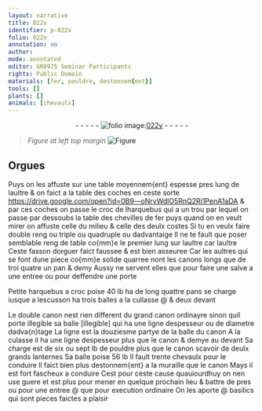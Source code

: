```yaml
---
layout: narrative
title: 022v
identifier: p-022v
folio: 022v
annotation: no
author:
mode: annotated
editor: GR8975 Seminar Participants
rights: Public Domain
materials: [fer, pouldre, destonnem{ent}]
tools: []
plants: []
animals: [chevaulx]
---
```


<div class="folio" align="center">- - - - - <a href="http://gallica.bnf.fr/ark:/12148/btv1b10500001g/f52.image" target="_blank"><img src="https://cu-mkp.github.io/2017-workshop-edition/assets/photo-icon.png" alt="folio image: " style="display:inline-block; margin-bottom:-3px;"/>022v</a> - - - - - </div>  
  
> *Figure*
> *at left top margin*
> <a href="https://drive.google.com/open?id=0B9-oNrvWdlO5NkNrYkVZTlVnbDQ" target="_blank"><img src="https://cu-mkp.github.io/GR8975-edition/assets/photo-icon.png" alt="Figure" style="display:inline-block; margin-bottom:-3px;"/></a>
 

## Orgues

 
Puys on les affuste sur une table moyennem{ent} espesse
 pres lung de laultre & on faict a la table des coches
 en ceste sorte https://drive.google.com/open?id=0B9—oNrvWdlO5RnQ2Ri1PenA1aDA & par ces coches on passe le
 croc de lharquebus qui a un trou par lequel on
 passe par dessoubs la table des chevilles de <span class="m">fer</span>
 puys quand on en veult mirer on affuste celle du
 milieu & celle des deulx costes Si tu en veulx faire
 double reng ou triple ou quadruple ou dadvantaige
 Il ne te fault que poser semblable reng de table
 co{mm}e le premier lung sur laultre car laultre
 Ceste fasson dorguer faict faussee & est bien asseuree
 Car les aultres qui se font dune piece co{mm}e solide
 quarree nont les canons longs que de troi quatre
 un pan & demy Aussy ne servent elles que pour faire
 une salve a une entree ou pour deffendre une porte
 
Petite harquebus a croc poise 40 <span class="ms">lb</span> ha de long
 quattre <span class="ms">pans</span> se charge iusque a lescusson ha trois
 balles a la cullasse @ & deux devant
 
Le double canon nest rien different du grand canon
 ordinayre sinon quil porte illegible sa balle [illegible]
 qui ha une <span class="ms">ligne</span> despesseur ou de diametre dadva{n}tage
 La <span class="ms">ligne</span> est la <span class="ms">douziesme partye</span> de la balle du
 canon A la culasse il ha une <span class="ms">ligne</span> despesseur
 plus que le canon & demye au devant Sa charge est
 de six ou sept <span class="ms">lb</span> de <span class="m">pouldre</span> plus que le canon
 scavoir de deulx grands lanternes Sa balle poise
 56 <span class="ms">lb</span> Il fault trente <span class="al">chevaulx</span> pour le conduire
 ll faict bien plus <span class="m">destonnem{ent}</span> a la muraille que le
 canon Mays il est fort fascheux a conduire
 Cest pour ceste cause quauiourdhuy on nen use guere
 et est plus pour mener en quelque prochain lieu &
 battre de pres ou pour une entree @ que pour execution
 ordinaire On les aporte @ basilics qui sont pieces
 faictes a plaisir
 
